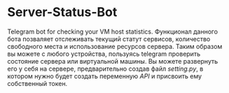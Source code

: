 # Server-Status-Bot
Telegram bot for checking your VM host statistics.
Функционал данного бота позваляет отслеживать текущий статут сервисов, количество свободного места и использование ресурсов сервера.
Таким образом вы можете с любого устройства, пользуясь telegram проверить состояние сервера или виртуальной машины. 
Вы можете развернуть его у себя на сервере, предварительно создав файл *setting.py*, в котором нужно будет создать переменную *API* и присвоить ему собственный токен.
